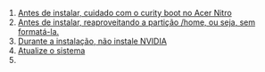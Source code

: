 1. [Antes de instalar, cuidado com o curity boot no Acer Nitro](secboot_acer_nitro.md)  
2. [Antes de instalar, reaproveitando a partição /home, ou seja, sem formatá-la.](home_intact.md)  
3. [Durante a instalação, não instale NVIDIA](install_nvidia_ignore.md)
4. [Atualize o sistema](apt_update.md)
5. 
